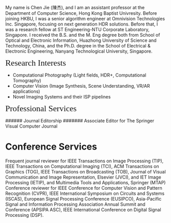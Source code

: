 My name is Chen Jie (陳杰), and I am an assistant professor at the Department of Computer Science, Hong Kong Baptist Univresity. Before joining HKBU, I was a senior algorithm engineer at Omnivision Technologies Inc. Singapore, focusing on next generation HDR solutions. Before that, I was a research fellow at ST Engineering-NTU Corporate Laboratory, Singapore. I received the B.S. and the M. Eng degree both from  School of Optical and Electronic Information, Huazhong University of Science and Technology, China, and the Ph.D. degree in the School of Electrical & Electronic Engineering, Nanyang Technological University, Singapore.

<p><span style="font-family:georgia,serif;"><span style="font-size:26px;">Research Interests</span></span></p>

- Computational Photography (Light fields, HDR+, Computational Tomography)
- Computer Vision (Image Synthesis, Scene Understanding, VR/AR applications)
- Novel Imaging Systems and their ISP pipelines

<p><span style="font-family: georgia, serif; font-size: 26px;">Professional Services</span></p>
###### Journal Editorship
####### Associate Editor for The Springer Visual Computer Journal

# Conference Services

Frequent journal reviewer for IEEE Transactions on Image Processing (TIP), IEEE Transactions on
Computational Imaging (TCI), ACM Transactions on Graphics (TOG), IEEE Transactions on
Broadcasting (TOB), Journal of Visual Communication and Image Representation, Elsevier (JVCI), and
IET Image Processing (IETIP), and Multimedia Tools and Applications, Springer (MTAP)
Conference reviewer for IEEE Conference for Computer Vision and Pattern Recognition (CVPR), IEEE
International Symposium on Circuits and Systems (ISCAS), European Signal Processing Conference
(EUSIPCO), Asia-Pacific Signal and Information Processing Association Annual Summit and Conference
(APSIPA ASC), IEEE International Conference on Digital Signal Processing (DSP).
